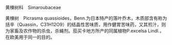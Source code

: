 黄楝树科　Simaroubaceae

  

黄楝树　Picrasma quassioides，Benn.为日本特产的落叶乔木，木质部含有称为括辛（Quassin，C31H12O9）的结晶性苦味质，用作健胃苦味药，又其煎汁，则为家畜及农作物的杀虫，杀蝇剂。茄买卡地方所产的同属植物P.excelsa Lindl.，在欧美用于同一的目的。